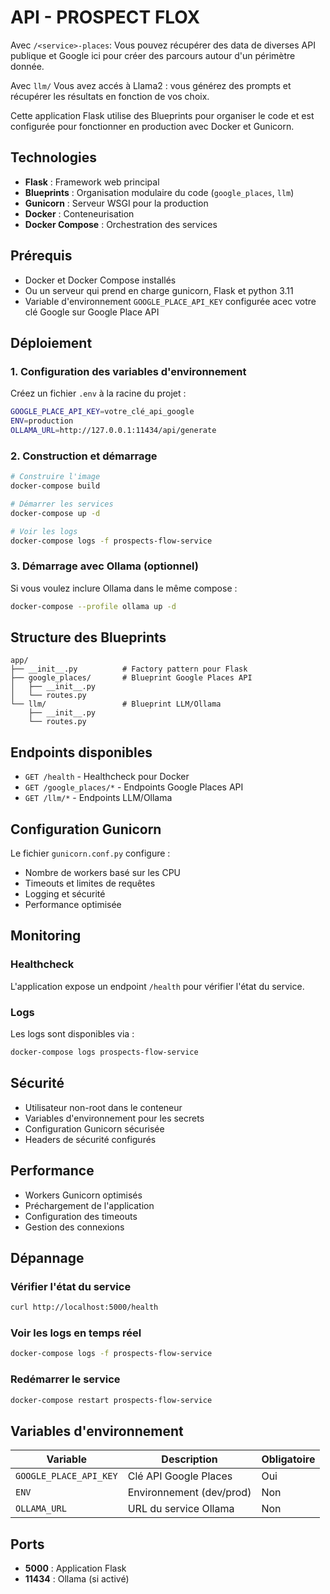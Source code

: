 # API - PROSPECT FLOX

Avec `/<service>-places`:
Vous pouvez récupérer des data de diverses API publique et Google ici pour créer des parcours autour d'un périmètre donnée.

Avec `llm/`
Vous avez accés à Llama2 : vous générez des prompts et récupérer les résultats en fonction de vos choix.

Cette application Flask utilise des Blueprints pour organiser le code et est configurée pour fonctionner en production avec Docker et Gunicorn.

## Technologies

- **Flask** : Framework web principal
- **Blueprints** : Organisation modulaire du code (`google_places`, `llm`)
- **Gunicorn** : Serveur WSGI pour la production
- **Docker** : Conteneurisation
- **Docker Compose** : Orchestration des services

## Prérequis

- Docker et Docker Compose installés
- Ou un serveur qui prend en charge gunicorn, Flask et python 3.11 
- Variable d'environnement `GOOGLE_PLACE_API_KEY` configurée acec votre clé Google sur Google Place API

## Déploiement

### 1. Configuration des variables d'environnement

Créez un fichier `.env` à la racine du projet :

```bash
GOOGLE_PLACE_API_KEY=votre_clé_api_google
ENV=production
OLLAMA_URL=http://127.0.0.1:11434/api/generate
```

### 2. Construction et démarrage

```bash
# Construire l'image
docker-compose build

# Démarrer les services
docker-compose up -d

# Voir les logs
docker-compose logs -f prospects-flow-service
```

### 3. Démarrage avec Ollama (optionnel)

Si vous voulez inclure Ollama dans le même compose :

```bash
docker-compose --profile ollama up -d
```

## Structure des Blueprints

```
app/
├── __init__.py          # Factory pattern pour Flask
├── google_places/       # Blueprint Google Places API
│   ├── __init__.py
│   └── routes.py
└── llm/                 # Blueprint LLM/Ollama
    ├── __init__.py
    └── routes.py
```

## Endpoints disponibles

- `GET /health` - Healthcheck pour Docker
- `GET /google_places/*` - Endpoints Google Places API
- `GET /llm/*` - Endpoints LLM/Ollama

## Configuration Gunicorn

Le fichier `gunicorn.conf.py` configure :
- Nombre de workers basé sur les CPU
- Timeouts et limites de requêtes
- Logging et sécurité
- Performance optimisée

## Monitoring

### Healthcheck
L'application expose un endpoint `/health` pour vérifier l'état du service.

### Logs
Les logs sont disponibles via :
```bash
docker-compose logs prospects-flow-service
```

## Sécurité

- Utilisateur non-root dans le conteneur
- Variables d'environnement pour les secrets
- Configuration Gunicorn sécurisée
- Headers de sécurité configurés

## Performance

- Workers Gunicorn optimisés
- Préchargement de l'application
- Configuration des timeouts
- Gestion des connexions

## Dépannage

### Vérifier l'état du service
```bash
curl http://localhost:5000/health
```

### Voir les logs en temps réel
```bash
docker-compose logs -f prospects-flow-service
```

### Redémarrer le service
```bash
docker-compose restart prospects-flow-service
```

## Variables d'environnement

| Variable | Description | Obligatoire |
|----------|-------------|-------------|
| `GOOGLE_PLACE_API_KEY` | Clé API Google Places | Oui |
| `ENV` | Environnement (dev/prod) | Non |
| `OLLAMA_URL` | URL du service Ollama | Non |

## Ports

- **5000** : Application Flask
- **11434** : Ollama (si activé) 